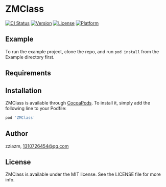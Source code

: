 # ZMClass

[![CI Status](https://img.shields.io/travis/zziazm/ZMClass.svg?style=flat)](https://travis-ci.org/zziazm/ZMClass)
[![Version](https://img.shields.io/cocoapods/v/ZMClass.svg?style=flat)](https://cocoapods.org/pods/ZMClass)
[![License](https://img.shields.io/cocoapods/l/ZMClass.svg?style=flat)](https://cocoapods.org/pods/ZMClass)
[![Platform](https://img.shields.io/cocoapods/p/ZMClass.svg?style=flat)](https://cocoapods.org/pods/ZMClass)

## Example

To run the example project, clone the repo, and run `pod install` from the Example directory first.

## Requirements

## Installation

ZMClass is available through [CocoaPods](https://cocoapods.org). To install
it, simply add the following line to your Podfile:

```ruby
pod 'ZMClass'
```

## Author

zziazm, 1310726454@qq.com

## License

ZMClass is available under the MIT license. See the LICENSE file for more info.
